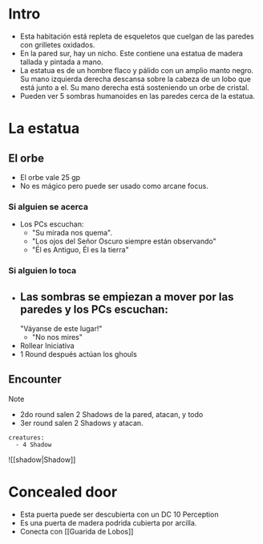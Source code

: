 # Intro
- Esta habitación está repleta de esqueletos que cuelgan de las paredes con grilletes oxidados.
- En la pared sur, hay un nicho. Este contiene una estatua de madera tallada y pintada a mano. 
- La estatua es de un hombre flaco y pálido con un amplio manto negro. Su mano izquierda derecha descansa sobre la cabeza de un lobo que está junto a el. Su mano derecha está sosteniendo un orbe de cristal.
- Pueden ver 5 sombras humanoides en las paredes cerca de la estatua.
# La estatua
## El orbe
- El orbe vale 25 gp
- No es mágico pero puede ser usado como arcane focus.
### Si alguien se acerca
- Los PCs escuchan: 
	- "Su mirada nos quema".
	- "Los ojos del Señor Oscuro siempre están observando"
	- "Él es Antiguo, Él es la tierra"

### Si alguien lo toca
- Las sombras se empiezan a mover por las paredes y los PCs escuchan:
	-
	"Váyanse de este lugar!"
	- "No nos mires"
- Rollear Iniciativa
- 1 Round después actúan los ghouls

## Encounter
>[!note]
>-  2do round salen 2 Shadows de la pared, atacan, y todo
>- 3er round salen 2 Shadows y atacan.
```encounter
creatures:
  - 4 Shadow
```
![[shadow|Shadow]]

# Concealed door
- Esta puerta puede ser descubierta con un DC 10 Perception
- Es una puerta de madera podrida cubierta por arcilla.
- Conecta con [[Guarida de Lobos]]